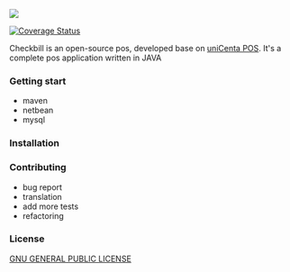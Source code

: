 ![](https://checkbill.info/images/check-bill-small.png)

[![Coverage Status](https://coveralls.io/repos/github/loma/checkbill/badge.svg?branch=master)](https://coveralls.io/github/loma/checkbill?branch=master)

Checkbill is an open-source pos, developed base on [uniCenta POS](https://sourceforge.net/projects/unicentaopos/). It's a complete pos application written in JAVA

### Getting start
* maven
* netbean
* mysql

### Installation


### Contributing
* bug report
* translation
* add more tests
* refactoring

### License
[GNU GENERAL PUBLIC LICENSE](https://www.gnu.org/licenses/gpl-3.0.en.html)
